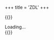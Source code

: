 +++
title = 'ZDL'
+++

{{<rawhtml>}}
<style>
.zdl-row
{
    width: calc(100% - 18px);
    height: 240px;
    margin: 6px;

    background-color: rgb(34,34,34);
    color: rgb(251, 199, 25);

    display: flex;
    flex-direction: row;
    overflow: hidden;
    border-radius: 12px;
    border: 3px solid rgb(34,34,34);
    box-sizing:border-box;
}

.zdl-rank
{
    width: 72px;
    height: 100%;
    position: relative;
    border-right: 3px solid rgb(34,34,34);
}

.zdl-index
{
    position: absolute;
    height: 54px;
    width: 66px;
    top: 6px;
    left: 6px;
    text-align: center;
    font-size: 48px;
    line-height: 54px;
    background-color: black;
    border-radius: 6px 0 0 6px;
    background-color: rgb(34,34,34,0.5);
    user-select:none;
}

.zdl-points
{
    position: absolute;
    height: 90px;
    width: 66px;
    top: 66px;
    left: 6px;
    text-align: center;
    font-size: 24px;
    line-height: 33px;
    padding-top: 9px;
    background-color: black;
    border-radius: 6px 0 0 6px;
    background-color: rgb(34,34,34, 0.5);
    box-sizing: border-box;
    user-select:none;
}

.zdl-steam
{
    position: absolute;
    height: 66px;
    width: 66px;
    bottom: 6px;
    left: 6px;
    text-align: center;
    font-size: 48px;
    line-height: 54px;
    background-color: black;
    border-radius: 6px 0 0 6px;
    background-color: rgb(34,34,34, 0.5);
    background-image: url('/steamIconYellow.png');
    background-size: 90%;
    background-repeat: no-repeat;
    background-position: center;
}

.zdl-steam:hover
{
    background-color: rgb(255, 255, 255, 0.3);
    cursor: pointer;
}

.zdl-image 
{
    width: 376px;
    height: 240px;  
    object-fit: cover;
    border-right: 3px solid rgb(34,34,34);
}

.zdl-content
{
    height: 100%;
    flex: 1;
    position: relative;
    color: rgb(251, 199, 25);
}

.zdl-header
{
    position: absolute;
    height: 54px;
    top: 6px;
    left: 0px;
    right: 6px;
    text-align: left;
    font-size: 24px;
    line-height: 54px;
    background-color: black;
    border-radius: 0 6px 6px 0;
    background-color: rgb(34,34,34,0.5);
    user-select:none;
    padding-left: 12px;
    white-space: nowrap;
    overflow: hidden;
    color: 
}
.zdl-header span
{
    margin-left: 6px;
    margin-right: 6px;
}

.zdl-description
{
    position: absolute;
    width: 360px;
    top: 114px;
    left: 0px;
    bottom: 6px;
    text-align: left;
    font-size: 18px;
    background-color: black;
    border-radius: 0 6px 6px 0;
    background-color: rgb(34,34,34,0.5);
    user-select:none;
    box-sizing: border-box;
    overflow-y: auto;
}

.zdl-authorTime
{
    position: absolute;
    width: 360px;
    height: 42px;
    top: 66px;
    left: 0px;
    text-align: left;
    font-size: 18px;
    background-color: black;
    border-radius: 0 6px 6px 0;
    background-color: rgb(34,34,34,0.5);
    user-select:none;
    box-sizing: border-box;
    overflow-y: auto;
}

.zdl-authorTime-medal
{
    width: 30px;
    height: 30px;
    position: absolute;
    left: 6px;
    top: 6px;

    background-image: url('/medal_author.png');
    background-size: 95%;
    background-repeat: no-repeat;
    background-position: center;
}

.zdl-authorTime span
{
    height: 30px;
    line-height: 30px;
    position: absolute;
    top: 6px;
    left: 42px;
}

.zdl-description
{
    padding: 6px;
    box-sizing: border-box;
}

.zdl-records
{
    position: absolute;
    top: 66px;
    right: 6px;
    bottom: 6px;
    left: 366px;
    text-align: left;
    font-size: 32px;
    line-height: 54px;
    background-color: black;
    border-radius: 6px;
    background-color: rgb(34,34,34,0.5);
    user-select:none;
    padding: 6px;
    overflow-y: auto;
}

.orangeText{
    color: rgb(239, 107, 35) !important;
}

.zdl-record-table
{
    width: 100%;
    border-collapse: separate;
    border-spacing: 0 6px;
}

.zdl-record-table tr
{
    background-color: rgb(34,34,34,0.5);
    height: 24px;
    padding-bottom: 3px;
    border-radius: 6px;
}

.zdl-record-table tr td
{
    height: 24px;
    font-size: 18px;
    line-height:24px;
    padding-left: 6px;
    overflow:hidden;
    white-space: nowrap;
}
</style>
<script type="module" src='/toolkist/zdl.pages.toolkist.js'></script>
<div id="content" class='flex_content'>
    <div class='standardLeftPanel'></div>
    <div class='standardPagePanel' id='zdlMainList'>Loading...</div>
</div>
{{</rawhtml>}}